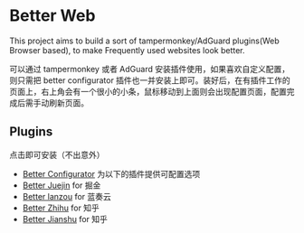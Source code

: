 # Better Web

This project aims to build a sort of tampermonkey/AdGuard plugins(Web Browser based), to make Frequently used websites look better.

可以通过 tampermonkey 或者 AdGuard 安装插件使用，如果喜欢自定义配置，则只需把 better configurator 插件也一并安装上即可。装好后，在有插件工作的页面上，右上角会有一个很小的小条，鼠标移动到上面则会出现配置页面，配置完成后需手动刷新页面。

## Plugins

点击即可安装（不出意外）

- [Better Configurator](https://raw.githubusercontent.com/AielloChan/BetterWeb/master/better_configurator.user.js) 为以下的插件提供可配置选项
- [Better Juejin](https://raw.githubusercontent.com/AielloChan/BetterWeb/master/better_juejin.user.js) for 掘金
- [Better lanzou](https://raw.githubusercontent.com/AielloChan/BetterWeb/master/better_lanzou.user.js) for 蓝奏云
- [Better Zhihu](https://raw.githubusercontent.com/AielloChan/BetterWeb/master/better_zhihu.user.js) for 知乎
- [Better Jianshu](https://raw.githubusercontent.com/AielloChan/BetterWeb/master/better_jianshu.user.js) for 知乎